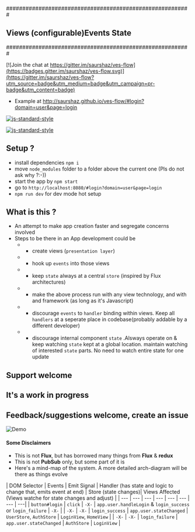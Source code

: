 
#########################################################
##  **V**iews (configurable)**E**vents **S**tate       ##
#########################################################

[![Join the chat at https://gitter.im/saurshaz/ves-flow](https://badges.gitter.im/saurshaz/ves-flow.svg)](https://gitter.im/saurshaz/ves-flow?utm_source=badge&utm_medium=badge&utm_campaign=pr-badge&utm_content=badge)

- Example at http://saurshaz.github.io/ves-flow/#login?domain=user&page=login

[![js-standard-style](https://cdn.rawgit.com/feross/standard/master/badge.svg)](https://github.com/feross/standard)

[![js-standard-style](https://img.shields.io/badge/code%20style-standard-brightgreen.svg)](http://standardjs.com/)



## Setup ?

-	install dependencies `npm i`
-	move `node_modules` folder to a folder above the current one (Pls do not ask why ?:-))
-	start the app by `npm start`
-	go to `http://localhost:8080/#login?domain=user&page=login`
-   `npm run dev` for dev mode hot setup


## What is this ?
- An attempt to make app creation faster and segregate concerns involved
- Steps to be there in an App development could be
	- - create views (`presentation layer`)
	- - hook up `events` into those views
	- - keep `state` always at a central `store` (inspired by Flux architectures)
	- - make the above process run with any view technology, and with and framework (as long as it's Javascript)
	- - discourage `events` to `handler` binding within views. Keep all `handlers` at a seperate place in codebase(probably addable by a different developer)
	- - discourage internal component `state` .Alsways operate on & keep watching `state` kept at a global location. maintain watching of interested `state` parts. No need to watch entire state for one update


## Support welcome ##
## It's a work in progress ##
## Feedback/suggestions welcome, create an issue ##


![Demo](/demo.gif)

#### Some Disclaimers
- This is not **Flux**, but has borrowed many things from **Flux** & **redux**
- This is not **PubSub** only, but some part of it is
- Here's a mind-map of the system. A more detailed arch-diagram will be there as things evolve






| DOM Selector | Events | Emit Signal | Handler (has state and logic to change that, emits event at end) | Store (state changes)| Views Affected (Views watche for state changes and adjust) |
| --- | --- | --- | --- | --- | --- | --- |  ---|
|   `button#login`   |   `click`    |   `-X-`   | `app.user.handleLogin` & `login_success` or `login_failure`  | `-X-` |
| `-X-`  | `-X-` | `login_success` | `app.user.stateChanged`  | `UserStore`, `AuthStore` | `LoginView`, `HomeView` |
| `-X-`  | `-X-` | `login_failure` | `app.user.stateChanged` |  `AuthStore` |  `LoginView` |
